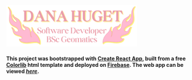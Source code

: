 <img src="danahuget-logo.png" width="350">

#### This project was bootstrapped with [Create React App](https://github.com/facebook/create-react-app), built from a free [Colorlib](https://colorlib.com) html template and deployed on [Firebase](https://firebase.google.com/). The web app can be viewed *[here](https://danahuget.com/)*.
